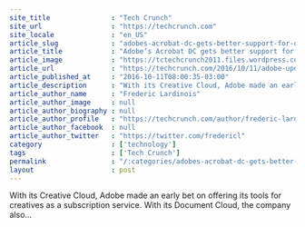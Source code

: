 ```yaml
---
site_title               : "Tech Crunch"
site_url                 : "https://techcrunch.com"
site_locale              : "en_US"
article_slug             : "adobes-acrobat-dc-gets-better-support-for-digital-signatures"
article_title            : "Adobe’s Acrobat DC gets better support for digital signatures"
article_image            : "https://tctechcrunch2011.files.wordpress.com/2016/10/acrobatdc_compare_files.gif?w=764&h=400&crop=1"
article_url              : "https://techcrunch.com/2016/10/11/adobe-updates-acrobat-dc-with-better-support-for-digital-signatures-document-comparison-and-windows-ink/"
article_published_at     : "2016-10-11T08:00:35-03:00"
article_description      : "With its Creative Cloud, Adobe made an early bet on offering its tools for creatives as a subscription service. With its Document Cloud, the company also..."
article_author_name      : "Frederic Lardinois"
article_author_image     : null
article_author_biography : null
article_author_profile   : "https://techcrunch.com/author/frederic-lardinois/"
article_author_facebook  : null
article_author_twitter   : "https://twitter.com/fredericl"
category                 : ['technology']
tags                     : ['Tech Crunch']
permalink                : "/:categories/adobes-acrobat-dc-gets-better-support-for-digital-signatures/"
layout                   : post
---
```


With its Creative Cloud, Adobe made an early bet on offering its tools for creatives as a subscription service. With its Document Cloud, the company also...
